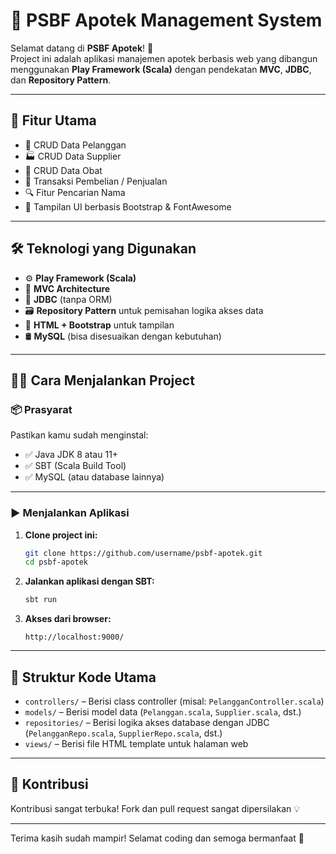# 💊 PSBF Apotek Management System

Selamat datang di **PSBF Apotek**! 🎉  
Project ini adalah aplikasi manajemen apotek berbasis web yang dibangun menggunakan **Play Framework (Scala)** dengan pendekatan **MVC**, **JDBC**, dan **Repository Pattern**.

---

## 🚀 Fitur Utama

- 👥 CRUD Data Pelanggan
- 🏭 CRUD Data Supplier
- 💊 CRUD Data Obat
- 🧾 Transaksi Pembelian / Penjualan
- 🔍 Fitur Pencarian Nama
- 🎨 Tampilan UI berbasis Bootstrap & FontAwesome

---

## 🛠️ Teknologi yang Digunakan

- ⚙️ **Play Framework (Scala)**
- 🧱 **MVC Architecture**
- 🔌 **JDBC** (tanpa ORM)
- 🗃️ **Repository Pattern** untuk pemisahan logika akses data
- 🎨 **HTML + Bootstrap** untuk tampilan
- 🛢️ **MySQL** (bisa disesuaikan dengan kebutuhan)

---

## 🧑‍💻 Cara Menjalankan Project

### 📦 Prasyarat

Pastikan kamu sudah menginstal:

- ✅ Java JDK 8 atau 11+
- ✅ SBT (Scala Build Tool)
- ✅ MySQL (atau database lainnya)

---

### ▶️ Menjalankan Aplikasi

1. **Clone project ini:**

    ```bash
    git clone https://github.com/username/psbf-apotek.git
    cd psbf-apotek
    ```

2. **Jalankan aplikasi dengan SBT:**

    ```bash
    sbt run
    ```

3. **Akses dari browser:**

    ```
    http://localhost:9000/
    ```

---

## 🧪 Struktur Kode Utama

- `controllers/` – Berisi class controller (misal: `PelangganController.scala`)
- `models/` – Berisi model data (`Pelanggan.scala`, `Supplier.scala`, dst.)
- `repositories/` – Berisi logika akses database dengan JDBC (`PelangganRepo.scala`, `SupplierRepo.scala`, dst.)
- `views/` – Berisi file HTML template untuk halaman web

---

## 🤝 Kontribusi

Kontribusi sangat terbuka! Fork dan pull request sangat dipersilakan 💡

---

Terima kasih sudah mampir! Selamat coding dan semoga bermanfaat 💚
